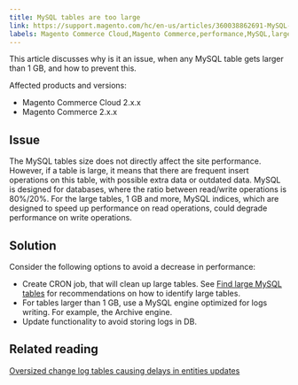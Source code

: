 ```yaml
---
title: MySQL tables are too large
link: https://support.magento.com/hc/en-us/articles/360038862691-MySQL-tables-are-too-large
labels: Magento Commerce Cloud,Magento Commerce,performance,MySQL,large tables,2.x.x,how to
---
```


This article discusses why is it an issue, when any MySQL table gets larger than 1 GB, and how to prevent this.

 Affected products and versions:

 
 * Magento Commerce Cloud 2.x.x
 * Magento Commerce 2.x.x
 
 Issue
-----

 The MySQL tables size does not directly affect the site performance. However, if a table is large, it means that there are frequent insert operations on this table, with possible extra data or outdated data. MySQL is designed for databases, where the ratio between read/write operations is 80%/20%. For the large tables, 1 GB and more, MySQL indices, which are designed to speed up performance on read operations, could degrade performance on write operations.

 Solution
--------

 Consider the following options to avoid a decrease in performance:

 
 * Create CRON job, that will clean up large tables. See [Find large MySQL tables](https://support.magento.com/hc/en-us/articles/360038957591)  for recommendations on how to identify large tables.
 * For tables larger than 1 GB, use a MySQL engine optimized for logs writing. For example, the Archive engine. 
 * Update functionality to avoid storing logs in DB.
 
 Related reading
---------------

 [Oversized change log tables causing delays in entities updates](https://support.magento.com/hc/en-us/articles/360039418091)

